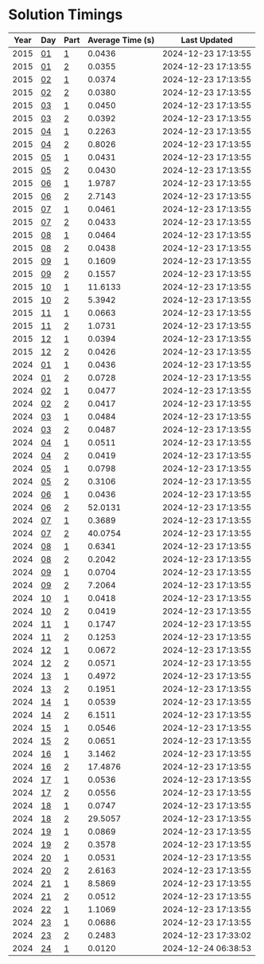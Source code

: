 # Solution Timings

| Year | Day | Part | Average Time (s) | Last Updated |
|------|-----|------|------------------|--------------|
| 2015 | [01](2015/01.md) | [1](2015/01.a.py) | 0.0436 | 2024-12-23 17:13:55 |
| 2015 | [01](2015/01.md) | [2](2015/01.b.py) | 0.0355 | 2024-12-23 17:13:55 |
| 2015 | [02](2015/02.md) | [1](2015/02.a.py) | 0.0374 | 2024-12-23 17:13:55 |
| 2015 | [02](2015/02.md) | [2](2015/02.b.py) | 0.0380 | 2024-12-23 17:13:55 |
| 2015 | [03](2015/03.md) | [1](2015/03.a.py) | 0.0450 | 2024-12-23 17:13:55 |
| 2015 | [03](2015/03.md) | [2](2015/03.b.py) | 0.0392 | 2024-12-23 17:13:55 |
| 2015 | [04](2015/04.md) | [1](2015/04.a.py) | 0.2263 | 2024-12-23 17:13:55 |
| 2015 | [04](2015/04.md) | [2](2015/04.b.py) | 0.8026 | 2024-12-23 17:13:55 |
| 2015 | [05](2015/05.md) | [1](2015/05.a.py) | 0.0431 | 2024-12-23 17:13:55 |
| 2015 | [05](2015/05.md) | [2](2015/05.b.py) | 0.0430 | 2024-12-23 17:13:55 |
| 2015 | [06](2015/06.md) | [1](2015/06.a.py) | 1.9787 | 2024-12-23 17:13:55 |
| 2015 | [06](2015/06.md) | [2](2015/06.b.py) | 2.7143 | 2024-12-23 17:13:55 |
| 2015 | [07](2015/07.md) | [1](2015/07.a.py) | 0.0461 | 2024-12-23 17:13:55 |
| 2015 | [07](2015/07.md) | [2](2015/07.b.py) | 0.0433 | 2024-12-23 17:13:55 |
| 2015 | [08](2015/08.md) | [1](2015/08.a.py) | 0.0464 | 2024-12-23 17:13:55 |
| 2015 | [08](2015/08.md) | [2](2015/08.b.py) | 0.0438 | 2024-12-23 17:13:55 |
| 2015 | [09](2015/09.md) | [1](2015/09.a.py) | 0.1609 | 2024-12-23 17:13:55 |
| 2015 | [09](2015/09.md) | [2](2015/09.b.py) | 0.1557 | 2024-12-23 17:13:55 |
| 2015 | [10](2015/10.md) | [1](2015/10.a.py) | 11.6133 | 2024-12-23 17:13:55 |
| 2015 | [10](2015/10.md) | [2](2015/10.b.py) | 5.3942 | 2024-12-23 17:13:55 |
| 2015 | [11](2015/11.md) | [1](2015/11.a.py) | 0.0663 | 2024-12-23 17:13:55 |
| 2015 | [11](2015/11.md) | [2](2015/11.b.py) | 1.0731 | 2024-12-23 17:13:55 |
| 2015 | [12](2015/12.md) | [1](2015/12.a.py) | 0.0394 | 2024-12-23 17:13:55 |
| 2015 | [12](2015/12.md) | [2](2015/12.b.py) | 0.0426 | 2024-12-23 17:13:55 |
| 2024 | [01](2024/01.md) | [1](2024/01.a.py) | 0.0436 | 2024-12-23 17:13:55 |
| 2024 | [01](2024/01.md) | [2](2024/01.b.py) | 0.0728 | 2024-12-23 17:13:55 |
| 2024 | [02](2024/02.md) | [1](2024/02.a.py) | 0.0477 | 2024-12-23 17:13:55 |
| 2024 | [02](2024/02.md) | [2](2024/02.b.py) | 0.0417 | 2024-12-23 17:13:55 |
| 2024 | [03](2024/03.md) | [1](2024/03.a.py) | 0.0484 | 2024-12-23 17:13:55 |
| 2024 | [03](2024/03.md) | [2](2024/03.b.py) | 0.0487 | 2024-12-23 17:13:55 |
| 2024 | [04](2024/04.md) | [1](2024/04.a.py) | 0.0511 | 2024-12-23 17:13:55 |
| 2024 | [04](2024/04.md) | [2](2024/04.b.py) | 0.0419 | 2024-12-23 17:13:55 |
| 2024 | [05](2024/05.md) | [1](2024/05.a.py) | 0.0798 | 2024-12-23 17:13:55 |
| 2024 | [05](2024/05.md) | [2](2024/05.b.py) | 0.3106 | 2024-12-23 17:13:55 |
| 2024 | [06](2024/06.md) | [1](2024/06.a.py) | 0.0436 | 2024-12-23 17:13:55 |
| 2024 | [06](2024/06.md) | [2](2024/06.b.py) | 52.0131 | 2024-12-23 17:13:55 |
| 2024 | [07](2024/07.md) | [1](2024/07.a.py) | 0.3689 | 2024-12-23 17:13:55 |
| 2024 | [07](2024/07.md) | [2](2024/07.b.py) | 40.0754 | 2024-12-23 17:13:55 |
| 2024 | [08](2024/08.md) | [1](2024/08.a.py) | 0.6341 | 2024-12-23 17:13:55 |
| 2024 | [08](2024/08.md) | [2](2024/08.b.py) | 0.2042 | 2024-12-23 17:13:55 |
| 2024 | [09](2024/09.md) | [1](2024/09.a.py) | 0.0704 | 2024-12-23 17:13:55 |
| 2024 | [09](2024/09.md) | [2](2024/09.b.py) | 7.2064 | 2024-12-23 17:13:55 |
| 2024 | [10](2024/10.md) | [1](2024/10.a.py) | 0.0418 | 2024-12-23 17:13:55 |
| 2024 | [10](2024/10.md) | [2](2024/10.b.py) | 0.0419 | 2024-12-23 17:13:55 |
| 2024 | [11](2024/11.md) | [1](2024/11.a.py) | 0.1747 | 2024-12-23 17:13:55 |
| 2024 | [11](2024/11.md) | [2](2024/11.b.py) | 0.1253 | 2024-12-23 17:13:55 |
| 2024 | [12](2024/12.md) | [1](2024/12.a.py) | 0.0672 | 2024-12-23 17:13:55 |
| 2024 | [12](2024/12.md) | [2](2024/12.b.py) | 0.0571 | 2024-12-23 17:13:55 |
| 2024 | [13](2024/13.md) | [1](2024/13.a.py) | 0.4972 | 2024-12-23 17:13:55 |
| 2024 | [13](2024/13.md) | [2](2024/13.b.py) | 0.1951 | 2024-12-23 17:13:55 |
| 2024 | [14](2024/14.md) | [1](2024/14.a.py) | 0.0539 | 2024-12-23 17:13:55 |
| 2024 | [14](2024/14.md) | [2](2024/14.b.py) | 6.1511 | 2024-12-23 17:13:55 |
| 2024 | [15](2024/15.md) | [1](2024/15.a.py) | 0.0546 | 2024-12-23 17:13:55 |
| 2024 | [15](2024/15.md) | [2](2024/15.b.py) | 0.0651 | 2024-12-23 17:13:55 |
| 2024 | [16](2024/16.md) | [1](2024/16.a.py) | 3.1462 | 2024-12-23 17:13:55 |
| 2024 | [16](2024/16.md) | [2](2024/16.b.py) | 17.4876 | 2024-12-23 17:13:55 |
| 2024 | [17](2024/17.md) | [1](2024/17.a.py) | 0.0536 | 2024-12-23 17:13:55 |
| 2024 | [17](2024/17.md) | [2](2024/17.b.py) | 0.0556 | 2024-12-23 17:13:55 |
| 2024 | [18](2024/18.md) | [1](2024/18.a.py) | 0.0747 | 2024-12-23 17:13:55 |
| 2024 | [18](2024/18.md) | [2](2024/18.b.py) | 29.5057 | 2024-12-23 17:13:55 |
| 2024 | [19](2024/19.md) | [1](2024/19.a.py) | 0.0869 | 2024-12-23 17:13:55 |
| 2024 | [19](2024/19.md) | [2](2024/19.b.py) | 0.3578 | 2024-12-23 17:13:55 |
| 2024 | [20](2024/20.md) | [1](2024/20.a.py) | 0.0531 | 2024-12-23 17:13:55 |
| 2024 | [20](2024/20.md) | [2](2024/20.b.py) | 2.6163 | 2024-12-23 17:13:55 |
| 2024 | [21](2024/21.md) | [1](2024/21.a.py) | 8.5869 | 2024-12-23 17:13:55 |
| 2024 | [21](2024/21.md) | [2](2024/21.b.py) | 0.0512 | 2024-12-23 17:13:55 |
| 2024 | [22](2024/22.md) | [1](2024/22.a.py) | 1.1069 | 2024-12-23 17:13:55 |
| 2024 | [23](2024/23.md) | [1](2024/23.a.py) | 0.0686 | 2024-12-23 17:13:55 |
| 2024 | [23](2024/23.md) | [2](2024/23.b.py) | 0.2483 | 2024-12-23 17:33:02 |
| 2024 | [24](2024/24.md) | [1](2024/24.a.py) | 0.0120 | 2024-12-24 06:38:53 |
